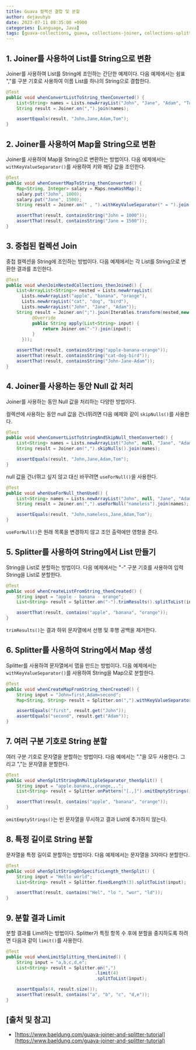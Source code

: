 ```yaml
---
title: Guava 컬렉션 결합 및 분할
author: dejavuhyo
date: 2023-07-11 08:35:00 +0900
categories: [Language, Java]
tags: [guava-collections, guava, collections-joiner, collections-splitter, 구아바, 구아바-컬렉션, 컬렉션-결합, 컬렉션-분할]
---
```


## 1. Joiner를 사용하여 List를 String으로 변환
Joiner를 사용하여 List를 String에 조인하는 간단한 예제이다. 다음 예제에서는 쉼표 ","를 구분 기호로 사용하여 이름 List를 하나의 String으로 결합한다.

```java
@Test
public void whenConvertListToString_thenConverted() {
    List<String> names = Lists.newArrayList("John", "Jane", "Adam", "Tom");
    String result = Joiner.on(",").join(names);

    assertEquals(result, "John,Jane,Adam,Tom");
}
```

## 2. Joiner를 사용하여 Map을 String으로 변환
Joiner를 사용하여 Map을 String으로 변환하는 방법이다. 다음 예제에서는 `withKeyValueSeparator()`를 사용하여 키와 해당 값을 조인한다.

```java
@Test
public void whenConvertMapToString_thenConverted() {
    Map<String, Integer> salary = Maps.newHashMap();
    salary.put("John", 1000);
    salary.put("Jane", 1500);
    String result = Joiner.on(" , ").withKeyValueSeparator(" = ").join(salary);

    assertThat(result, containsString("John = 1000"));
    assertThat(result, containsString("Jane = 1500"));
}
```

## 3. 중첩된 컬렉션 Join
중첩 컬렉션을 String에 조인하는 방법이다. 다음 예제에서는 각 List를 String으로 변환한 결과를 조인한다.

```java
@Test
public void whenJoinNestedCollections_thenJoined() {
    List<ArrayList<String>> nested = Lists.newArrayList(
      Lists.newArrayList("apple", "banana", "orange"),
      Lists.newArrayList("cat", "dog", "bird"),
      Lists.newArrayList("John", "Jane", "Adam"));
    String result = Joiner.on(";").join(Iterables.transform(nested,new Function<List<String>, String>() {
          @Override
          public String apply(List<String> input) {
              return Joiner.on("-").join(input);
          }
      }));

    assertThat(result, containsString("apple-banana-orange"));
    assertThat(result, containsString("cat-dog-bird"));
    assertThat(result, containsString("John-Jane-Adam"));
}
```

## 4. Joiner를 사용하는 동안 Null 값 처리
Joiner를 사용하는 동안 Null 값을 처리하는 다양한 방법이다.

컬렉션에 사용하는 동안 null 값을 건너뛰려면 다음 예제와 같이 `skipNulls()`를 사용한다.

```java
@Test
public void whenConvertListToStringAndSkipNull_thenConverted() {
    List<String> names = Lists.newArrayList("John", null, "Jane", "Adam", "Tom");
    String result = Joiner.on(",").skipNulls().join(names);

    assertEquals(result, "John,Jane,Adam,Tom");
}
```

null 값을 건너뛰고 싶지 않고 대신 바꾸려면 `useForNull()`을 사용한다.

```java
@Test
public void whenUseForNull_thenUsed() {
    List<String> names = Lists.newArrayList("John", null, "Jane", "Adam", "Tom");
    String result = Joiner.on(",").useForNull("nameless").join(names);

    assertEquals(result, "John,nameless,Jane,Adam,Tom");
}
```

`useForNull()`은 원래 목록을 변경하지 않고 조인 출력에만 영향을 준다.

## 5. Splitter를 사용하여 String에서 List 만들기
String을 List로 분할하는 방법이다. 다음 예제에서는 "-" 구분 기호를 사용하여 입력 String을 List로 분할한다.

```java
@Test
public void whenCreateListFromString_thenCreated() {
    String input = "apple - banana - orange";
    List<String> result = Splitter.on("-").trimResults().splitToList(input);

    assertThat(result, contains("apple", "banana", "orange"));
}
```

`trimResults()`는 결과 하위 문자열에서 선행 및 후행 공백을 제거한다.

## 6. Splitter를 사용하여 String에서 Map 생성
Splitter를 사용하여 문자열에서 맵을 만드는 방법이다. 다음 예제에서는 `withKeyValueSeparator()`를 사용하여 String을 Map으로 분할한다.

```java
@Test
public void whenCreateMapFromString_thenCreated() {
    String input = "John=first,Adam=second";
    Map<String, String> result = Splitter.on(",").withKeyValueSeparator("=").split(input);

    assertEquals("first", result.get("John"));
    assertEquals("second", result.get("Adam"));
}
```

## 7. 여러 구분 기호로 String 분할
여러 구분 기호로 문자열을 분할하는 방법이다. 다음 예에서는 "."을 모두 사용한다. 그리고 ","는 문자열을 분할한다.

```java
@Test
public void whenSplitStringOnMultipleSeparator_thenSplit() {
    String input = "apple.banana,,orange,,.";
    List<String> result = Splitter.onPattern("[.,]").omitEmptyStrings().splitToList(input);

    assertThat(result, contains("apple", "banana", "orange"));
}
```

`omitEmptyStrings()`는 빈 문자열을 무시하고 결과 List에 추가하지 않는다.

## 8. 특정 길이로 String 분할
문자열을 특정 길이로 분할하는 방법이다. 다음 예제에서는 문자열을 3자마다 분할한다.

```java
@Test
public void whenSplitStringOnSpecificLength_thenSplit() {
    String input = "Hello world";
    List<String> result = Splitter.fixedLength(3).splitToList(input);

    assertThat(result, contains("Hel", "lo ", "wor", "ld"));
}
```

## 9. 분할 결과 Limit
분할 결과를 Limit하는 방법이다. Splitter가 특정 항목 수 후에 분할을 중지하도록 하려면 다음과 같이 `limit()`를 사용한다.

```java
@Test
public void whenLimitSplitting_thenLimited() {
    String input = "a,b,c,d,e";
    List<String> result = Splitter.on(",")
                                  .limit(4)
                                  .splitToList(input);

    assertEquals(4, result.size());
    assertThat(result, contains("a", "b", "c", "d,e"));
}
```

## [출처 및 참고]
* [https://www.baeldung.com/guava-joiner-and-splitter-tutorial](https://www.baeldung.com/guava-joiner-and-splitter-tutorial)
